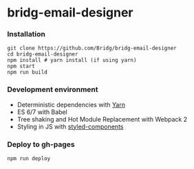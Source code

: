 # bridg-email-designer

### Installation

```
git clone https://github.com/Bridg/bridg-email-designer
cd bridg-email-designer
npm install # yarn install (if using yarn)
npm start
npm run build
```

### Development environment

* Deterministic dependencies with [Yarn](https://github.com/yarnpkg/yarn/)
* ES 6/7 with Babel
* Tree shaking and Hot Module Replacement with Webpack 2
* Styling in JS with [styled-components](https://github.com/styled-components/styled-components)

### Deploy to gh-pages

```
npm run deploy
```
